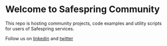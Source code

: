 # Welcome to Safespring Community

This repo is hosting community projects, code examples and utility scripts for users of Safespring services.

Follow us on [linkedin](https://www.linkedin.com/company/safespring/) and [twitter](https://twitter.com/safespring)
